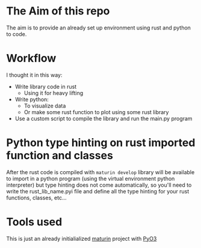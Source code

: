 # The Aim of this repo
The aim is to provide an already set up environment using rust and python to code.


# Workflow
I thought it in this way:
- Write library code in rust
  - Using it for heavy lifting
- Write python:
  - To visualize data
  - Or make some rust function to plot using some rust library
- Use a custom script to compile the library and run the main.py program

# Python type hinting on rust imported function and classes
  After the rust code is compiled with `maturin develop` library will be available to import in a python program (using the virtual environment python interpreter) but type hinting does not come automatically, so you'll need to write the rust_lib_name.pyi file and define all the type hinting for your rust functions, classes, etc... 
 
# Tools used
This is just an already initialialized [maturin](https://github.com/PyO3/maturin) project with [PyO3](https://github.com/PyO3/pyo3)

